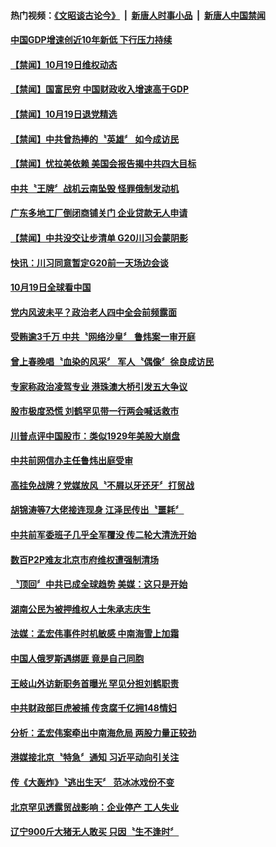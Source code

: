 #### 热门视频：[《文昭谈古论今》](https://github.com/gfw-breaker/wenzhao/blob/master/README.md?t=10200034) &nbsp;|&nbsp; [新唐人时事小品](https://github.com/gfw-breaker/ntdtv-comedy/blob/master/README.md?t=10200034) &nbsp;|&nbsp; [新唐人中国禁闻](https://github.com/gfw-breaker/ntdtv-news/blob/master/README.md?t=10200034)


#### [中国GDP增速创近10年新低 下行压力持续](../pages/news204/a1396084.md?t=10200034) 

#### [【禁闻】10月19日维权动态](../pages/news204/a1396081.md?t=10200034) 

#### [【禁闻】国富民穷 中国财政收入增速高于GDP](../pages/news204/a1396080.md?t=10200034) 

#### [【禁闻】10月19日退党精选](../pages/news204/a1396079.md?t=10200034) 

#### [【禁闻】中共曾热捧的〝英雄〞 如今成访民](../pages/news204/a1396075.md?t=10200034) 

#### [【禁闻】忧拉美依赖 美国会报告揭中共四大目标](../pages/news204/a1396073.md?t=10200034) 

#### [中共〝王牌〞战机云南坠毁   怪罪俄制发动机](../pages/news204/a1396071.md?t=10200034) 

#### [广东多地工厂倒闭商铺关门 企业贷款无人申请](../pages/news204/a1396068.md?t=10200034) 

#### [【禁闻】中共没交让步清单 G20川习会蒙阴影](../pages/news204/a1396066.md?t=10200034) 

#### [快讯：川习同意暂定G20前一天场边会谈](../pages/news204/a1396065.md?t=10200034) 

#### [10月19日全球看中国](../pages/news204/a1396063.md?t=10200034) 

#### [党内风波未平？政治老人四中全会前频露面](../pages/news204/a1396059.md?t=10200034) 

#### [受贿逾3千万 中共〝网络沙皇〞 鲁炜案一审开庭](../pages/news204/a1396056.md?t=10200034) 

#### [曾上春晚唱〝血染的风采〞 军人〝偶像〞徐良成访民](../pages/news204/a1396047.md?t=10200034) 

#### [专家称政治凌驾专业 港珠澳大桥引发五大争议](../pages/news204/a1396046.md?t=10200034) 

#### [股市极度恐慌 刘鹤罕见带一行两会喊话救市](../pages/news204/a1396043.md?t=10200034) 

#### [川普点评中国股市：类似1929年美股大崩盘](../pages/news204/a1396039.md?t=10200034) 

#### [中共前网信办主任鲁炜出庭受审](../pages/news204/a1396036.md?t=10200034) 

#### [高挂免战牌？党媒放风〝不屑以牙还牙〞打贸战](../pages/news204/a1396033.md?t=10200034) 


#### [胡锦涛等7大佬接连现身 江泽民传出〝噩耗〞](../pages/news204/a1395969.md?t=10200034) 

#### [中共前军委班子几乎全军覆没 传二轮大清洗开始](../pages/news204/a1396023.md?t=10200034) 

#### [数百P2P难友北京市府维权遭强制清场](../pages/news204/a1396022.md?t=10200034) 

#### [〝顶回〞中共已成全球趋势 美媒：这只是开始](../pages/news204/a1396019.md?t=10200034) 

#### [湖南公民为被押维权人士朱承志庆生](../pages/news204/a1396020.md?t=10200034) 

#### [法媒：孟宏伟事件时机敏感 中南海雪上加霜](../pages/news204/a1396007.md?t=10200034) 

#### [中国人俄罗斯遇绑匪 竟是自己同胞](../pages/news204/a1396013.md?t=10200034) 

#### [王岐山外访新职务首曝光 罕见分担刘鹤职责](../pages/news204/a1395891.md?t=10200034) 

#### [中共财政部巨虎被捕 传贪腐千亿拥148情妇](../pages/news204/a1395998.md?t=10200034) 

#### [分析：孟宏伟案牵出中南海危局  两股力量正较劲](../pages/news204/a1395854.md?t=10200034) 

#### [港媒接北京〝特急〞通知 习近平动向引关注](../pages/news204/a1395985.md?t=10200034) 

#### [传《大轰炸》〝逃出生天〞 范冰冰戏份不变](../pages/news204/a1395978.md?t=10200034) 

#### [北京罕见透露贸战影响：企业停产 工人失业](../pages/news204/a1395222.md?t=10200034) 

#### [辽宁900斤大猪无人敢买 只因〝生不逢时〞](../pages/news204/a1395980.md?t=10200034) 

